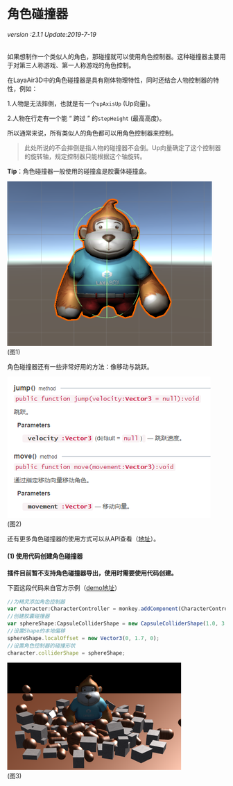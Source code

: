 # 角色碰撞器

###### *version :2.1.1   Update:2019-7-19*

如果想制作一个类似人的角色，那碰撞就可以使用角色控制器。这种碰撞器主要用于对第三人称游戏、第一人称游戏的角色控制。

在LayaAir3D中的角色碰撞器是具有刚体物理特性，同时还结合人物控制器的特性，例如：

1.人物是无法摔倒，也就是有一个`upAxisUp` (Up向量)。

2.人物在行走有一个能 “ 跨过 ” 的`stepHeight` (最高高度)。

所以通常来说，所有类似人的角色都可以用角色控制器来控制。

> 此处所说的不会摔倒是指人物的碰撞器不会倒。Up向量确定了这个控制器的旋转轴，规定控制器只能根据这个轴旋转。

**Tip**：角色碰撞器一般使用的碰撞盒是胶囊体碰撞盒。

![](img/1.png)<br>(图1)

角色碰撞器还有一些非常好用的方法：像移动与跳跃。

![](img/2.png)<br>(图2)

还有更多角色碰撞器的使用方式可以从API查看（[地址](https://layaair.ldc.layabox.com/api2/Chinese/index.html?category=Core&class=laya.d3.physics.CharacterController)）。

#### (1) 使用代码创建角色碰撞器

**插件目前暂不支持角色碰撞器导出，使用时需要使用代码创建。**

下面这段代码来自官方示例（[demo地址](https://layaair.ldc.layabox.com/demo2/?language=ch&category=3d&group=Physics3D&name=PhysicsWorld_Character)）

```typescript
//为精灵添加角色控制器
var character:CharacterController = monkey.addComponent(CharacterController);
//创建胶囊碰撞器
var sphereShape:CapsuleColliderShape = new CapsuleColliderShape(1.0, 3.4);
//设置Shape的本地偏移
sphereShape.localOffset = new Vector3(0, 1.7, 0);
//设置角色控制器的碰撞形状
character.colliderShape = sphereShape;
```

![](img/3.png)<br>(图3)

